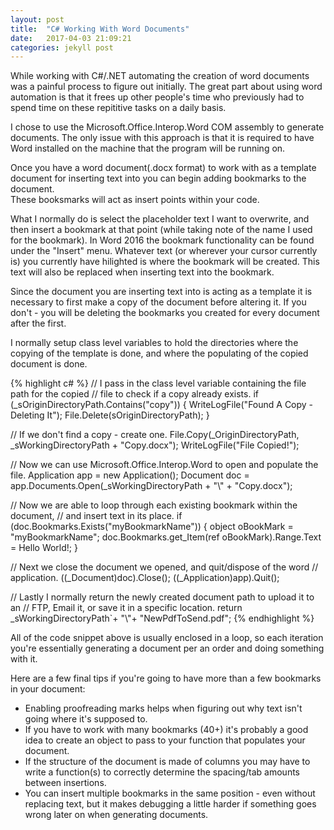 ```yaml
---
layout: post
title:  "C# Working With Word Documents"
date:   2017-04-03 21:09:21
categories: jekyll post
---
```

While working with  C#/.NET automating  the creation of word documents
was a painful process to figure out initially.  The great part about using word
automation is that it frees up other people's time who previously had to
spend time on these repititive tasks on a daily basis. 

I chose to use the Microsoft.Office.Interop.Word COM assembly to generate
documents.  The only issue with this approach is that it is 
required to have Word installed on the machine that the program will be running 
on.

Once you have a word document(.docx format) to work with as a template document 
for inserting text into you can begin adding bookmarks to the document.  
These booksmarks will act as insert points within your code.  

What I normally do is select the placeholder text I want to overwrite, and then
insert a bookmark at that point (while taking note of the name I used for the
bookmark).  In Word 2016 the bookmark functionality can be found under the
"Insert" menu.  Whatever text (or wherever your cursor currently is) you
currently have hilighted is where the bookmark will be created.  This text will
also be replaced when inserting text into the bookmark.

Since the document you are inserting text into is acting as a template it is
necessary to first make a copy of the document before altering it.  If you
don't - you will be deleting the bookmarks you created for every document after
the first.

I normally setup class level variables to hold the directories where the
copying of the template is done, and where the populating of the copied
document is done.  

{% highlight c# %}
// I pass in the class level variable containing the file path for the copied
// file to check if a copy already exists.
if (_sOriginDirectoryPath.Contains("copy"))
{
    WriteLogFile("Found A Copy  - Deleting It");
    File.Delete(sOriginDirectoryPath);
}

// If we don't find a copy - create one.
File.Copy(_OriginDirectoryPath, _sWorkingDirectoryPath  + "Copy.docx");
WriteLogFile("File Copied!");

// Now we can use Microsoft.Office.Interop.Word to open and populate the file.
Application app = new Application();
Document doc = app.Documents.Open(_sWorkingDirectoryPath + "\\" + "Copy.docx");

// Now we are able to loop through each existing bookmark within the document,
// and insert text in its place.
if (doc.Bookmarks.Exists("myBookmarkName"))
{
    object oBookMark = "myBookmarkName";
    doc.Bookmarks.get_Item(ref oBookMark).Range.Text = Hello World!;
}

// Next we close the document we opened, and quit/dispose of the word
// application.
((_Document)doc).Close();
((_Application)app).Quit();

// Lastly I normally return the newly created document path to upload it to an
// FTP, Email it, or save it in a specific location.
return _sWorkingDirectoryPath`+ "\\"+ "NewPdfToSend.pdf";
{% endhighlight %}

All of the code snippet above is usually enclosed in a loop, so each iteration
you're essentially generating a document per an order and doing something with
it.    

Here are a few final tips if you're going to have more than a few bookmarks in
your document:
   
   
   - Enabling proofreading marks helps when figuring out why text isn't going
     where it's supposed to.
   - If you have to work with many bookmarks (40+) it's probably a good idea to
     create an object to pass to your function that populates your document.
   - If the structure of the document is made of columns you may have to write
     a function(s) to correctly determine the spacing/tab amounts between
     insertions.
   - You can insert multiple bookmarks in the same position - even without
     replacing text, but it makes debugging a little harder if something goes
     wrong later on when generating documents.































